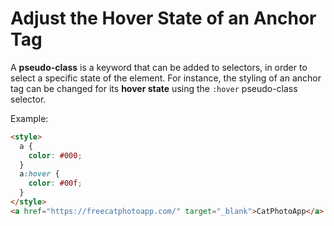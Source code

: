 # Adjust the Hover State of an Anchor Tag

A **pseudo-class** is a keyword that can be added to selectors, in order to select a specific state of the element. For instance, the styling of an anchor tag can be changed for its **hover state** using the `:hover` pseudo-class selector.

Example:

```html
<style>
  a {
    color: #000;
  }
  a:hover {
    color: #00f;
  }
</style>
<a href="https://freecatphotoapp.com/" target="_blank">CatPhotoApp</a>
```
